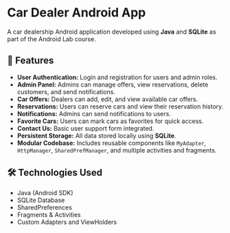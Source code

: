 # Car Dealer Android App

A car dealership Android application developed using **Java** and **SQLite** as part of the Android Lab course.

## 📱 Features

- **User Authentication:** Login and registration for users and admin roles.
- **Admin Panel:** Admins can manage offers, view reservations, delete customers, and send notifications.
- **Car Offers:** Dealers can add, edit, and view available car offers.
- **Reservations:** Users can reserve cars and view their reservation history.
- **Notifications:** Admins can send notifications to users.
- **Favorite Cars:** Users can mark cars as favorites for quick access.
- **Contact Us:** Basic user support form integrated.
- **Persistent Storage:** All data stored locally using **SQLite**.
- **Modular Codebase:** Includes reusable components like `MyAdapter`, `HttpManager`, `SharedPrefManager`, and multiple activities and fragments.

## 🛠 Technologies Used

- Java (Android SDK)
- SQLite Database
- SharedPreferences
- Fragments & Activities
- Custom Adapters and ViewHolders
